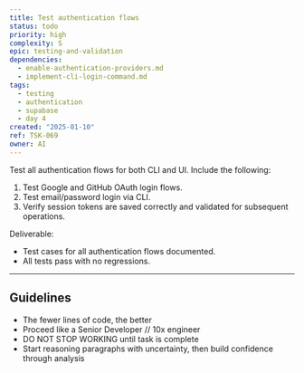 ```yaml
---
title: Test authentication flows
status: todo
priority: high
complexity: S
epic: testing-and-validation
dependencies:
  - enable-authentication-providers.md
  - implement-cli-login-command.md
tags:
  - testing
  - authentication
  - supabase
  - day 4
created: "2025-01-10"
ref: TSK-069
owner: AI
---
```


Test all authentication flows for both CLI and UI. Include the following:

1. Test Google and GitHub OAuth login flows.
2. Test email/password login via CLI.
3. Verify session tokens are saved correctly and validated for subsequent operations.

Deliverable:

- Test cases for all authentication flows documented.
- All tests pass with no regressions.

---

## Guidelines

- The fewer lines of code, the better
- Proceed like a Senior Developer // 10x engineer
- DO NOT STOP WORKING until task is complete
- Start reasoning paragraphs with uncertainty, then build confidence through analysis

